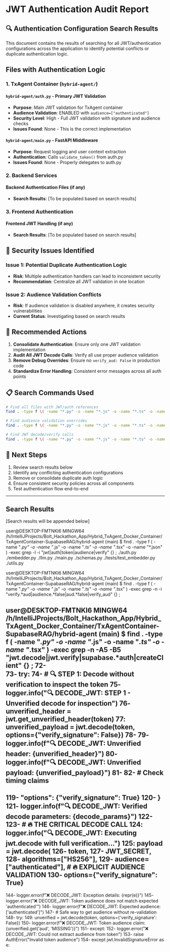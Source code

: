 # JWT Authentication Audit Report

## 🔍 Authentication Configuration Search Results

This document contains the results of searching for all JWT/authentication configurations across the application to identify potential conflicts or duplicate authentication logic.

## Files with Authentication Logic

### 1. TxAgent Container (`hybrid-agent/`)

#### `hybrid-agent/auth.py` - Primary JWT Validation
- **Purpose**: Main JWT validation for TxAgent container
- **Audience Validation**: ENABLED with `audience=["authenticated"]`
- **Security Level**: High - Full JWT validation with signature and audience checks
- **Issues Found**: None - This is the correct implementation

#### `hybrid-agent/main.py` - FastAPI Middleware
- **Purpose**: Request logging and user context extraction
- **Authentication**: Calls `validate_token()` from auth.py
- **Issues Found**: None - Properly delegates to auth.py

### 2. Backend Services

#### Backend Authentication Files (if any)
- **Search Results**: [To be populated based on search results]

### 3. Frontend Authentication

#### Frontend JWT Handling (if any)
- **Search Results**: [To be populated based on search results]

## 🚨 Security Issues Identified

### Issue 1: Potential Duplicate Authentication Logic
- **Risk**: Multiple authentication handlers can lead to inconsistent security
- **Recommendation**: Centralize all JWT validation in one location

### Issue 2: Audience Validation Conflicts
- **Risk**: If audience validation is disabled anywhere, it creates security vulnerabilities
- **Current Status**: Investigating based on search results

## 🔧 Recommended Actions

1. **Consolidate Authentication**: Ensure only one JWT validation implementation
2. **Audit All JWT Decode Calls**: Verify all use proper audience validation
3. **Remove Debug Overrides**: Ensure no `verify_aud: False` in production code
4. **Standardize Error Handling**: Consistent error messages across all auth points

## 📋 Search Commands Used

```bash
# Find all files with JWT/auth references
find . -type f \( -name "*.py" -o -name "*.js" -o -name "*.ts" -o -name "*.tsx" -o -name "*.json" \) -exec grep -l -i "jwt\|auth\|token\|audience\|verify" {} \;

# Find audience validation overrides
find . -type f \( -name "*.py" -o -name "*.js" -o -name "*.ts" -o -name "*.tsx" \) -exec grep -n -i "verify.*aud\|audience.*false\|aud.*false\|verify_aud" {} \;

# Find JWT decode/verify calls
find . -type f \( -name "*.py" -o -name "*.js" -o -name "*.ts" -o -name "*.tsx" \) -exec grep -n -A5 -B5 "jwt\.decode\|jwt\.verify\|supabase.*auth\|createClient" {} \;
```

## 🎯 Next Steps

1. Review search results below
2. Identify any conflicting authentication configurations
3. Remove or consolidate duplicate auth logic
4. Ensure consistent security policies across all components
5. Test authentication flow end-to-end

---

## Search Results

[Search results will be appended below]

user@DESKTOP-FMTNKI6 MINGW64 /h/IntelliJProjects/Bolt_Hackathon_App/Hybrid_TxAgent_Docker_Container/TxAgentContainer-SupabaseRAG/hybrid-agent (main)
$ find . -type f \( -name "*.py" -o -name "*.js" -o -name "*.ts" -o -name "*.tsx" -o -name "*.json" \) -exec grep -l -i "jwt\|auth\|token\|audience\|verify" {} \;
./auth.py
./embedder.py
./llm.py
./main.py
./schemas.py
./tests/test_embedder.py
./utils.py

user@DESKTOP-FMTNKI6 MINGW64 /h/IntelliJProjects/Bolt_Hackathon_App/Hybrid_TxAgent_Docker_Container/TxAgentContainer-SupabaseRAG/hybrid-agent (main)
$ find . -type f \( -name "*.py" -o -name "*.js" -o -name "*.ts" -o -name "*.tsx" \) -exec grep -n -i "verify.*aud\|audience.*false\|aud.*false\|verify_aud" {} \;

user@DESKTOP-FMTNKI6 MINGW64 /h/IntelliJProjects/Bolt_Hackathon_App/Hybrid_TxAgent_Docker_Container/TxAgentContainer-SupabaseRAG/hybrid-agent (main)
$ find . -type f \( -name "*.py" -o -name "*.js" -o -name "*.ts" -o -name "*.tsx" \) -exec grep -n -A5 -B5 "jwt\.decode\|jwt\.verify\|supabase.*auth\|createClient" {} \;
72-    
73-    try:
74-        # 🔍 STEP 1: Decode without verification to inspect the token
75-        logger.info("🔍 DECODE_JWT: STEP 1 - Unverified decode for inspection")
76-        unverified_header = jwt.get_unverified_header(token)
77:        unverified_payload = jwt.decode(token, options={"verify_signature": False})
78-
79-        logger.info(f"🔍 DECODE_JWT: Unverified header: {unverified_header}")
80-        logger.info(f"🔍 DECODE_JWT: Unverified payload: {unverified_payload}")
81-
82-        # Check timing claims
--
119-            "options": {"verify_signature": True}
120-        }
121-        logger.info(f"🔍 DECODE_JWT: Verified decode parameters: {decode_params}")
122-
123-        # 🔥 THE CRITICAL DECODE CALL
124:        logger.info("🔍 DECODE_JWT: Executing jwt.decode with full verification...")
125:        payload = jwt.decode(
126-            token,
127-            JWT_SECRET,
128-            algorithms=["HS256"],
129-            audience=["authenticated"],  # 🔥 EXPLICIT AUDIENCE VALIDATION
130-            options={"verify_signature": True}
--
144-        logger.error(f"❌ DECODE_JWT: Exception details: {repr(e)}")
145-        logger.error("❌ DECODE_JWT: Token audience does not match expected 'authenticated'")
146-        logger.error(f"❌ DECODE_JWT: Expected audience: ['authenticated']")
147-        # Safe way to get audience without re-validation
148-        try:
149:            unverified = jwt.decode(token, options={'verify_signature': False})
150-            logger.error(f"❌ DECODE_JWT: Token audience claim: {unverified.get('aud', 'MISSING')}")
151-        except:
152-            logger.error("❌ DECODE_JWT: Could not extract audience from token")
153-        raise AuthError("Invalid token audience")
154-    except jwt.InvalidSignatureError as e: